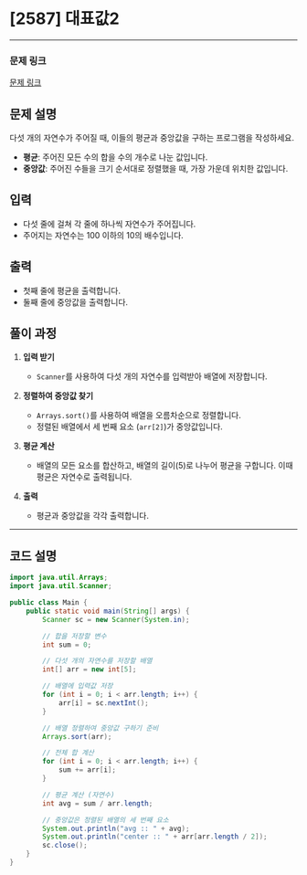# [2587] 대표값2

---

### 문제 링크
[문제 링크](https://www.acmicpc.net/problem/2587)

## 문제 설명
다섯 개의 자연수가 주어질 때, 이들의 평균과 중앙값을 구하는 프로그램을 작성하세요.

- **평균**: 주어진 모든 수의 합을 수의 개수로 나눈 값입니다.
- **중앙값**: 주어진 수들을 크기 순서대로 정렬했을 때, 가장 가운데 위치한 값입니다.

## 입력
- 다섯 줄에 걸쳐 각 줄에 하나씩 자연수가 주어집니다.
- 주어지는 자연수는 100 이하의 10의 배수입니다.

## 출력
- 첫째 줄에 평균을 출력합니다.
- 둘째 줄에 중앙값을 출력합니다.

## 풀이 과정

1. **입력 받기**
    - `Scanner`를 사용하여 다섯 개의 자연수를 입력받아 배열에 저장합니다.

2. **정렬하여 중앙값 찾기**
    - `Arrays.sort()`를 사용하여 배열을 오름차순으로 정렬합니다.
    - 정렬된 배열에서 세 번째 요소 (`arr[2]`)가 중앙값입니다.

3. **평균 계산**
    - 배열의 모든 요소를 합산하고, 배열의 길이(5)로 나누어 평균을 구합니다. 이때 평균은 자연수로 출력됩니다.

4. **출력**
    - 평균과 중앙값을 각각 출력합니다.

---

## 코드 설명

```java
import java.util.Arrays;
import java.util.Scanner;

public class Main {
    public static void main(String[] args) {
        Scanner sc = new Scanner(System.in);

        // 합을 저장할 변수
        int sum = 0;

        // 다섯 개의 자연수를 저장할 배열
        int[] arr = new int[5];

        // 배열에 입력값 저장
        for (int i = 0; i < arr.length; i++) {
            arr[i] = sc.nextInt();
        }

        // 배열 정렬하여 중앙값 구하기 준비
        Arrays.sort(arr);

        // 전체 합 계산
        for (int i = 0; i < arr.length; i++) {
            sum += arr[i];
        }

        // 평균 계산 (자연수)
        int avg = sum / arr.length;

        // 중앙값은 정렬된 배열의 세 번째 요소
        System.out.println("avg :: " + avg);
        System.out.println("center :: " + arr[arr.length / 2]);
        sc.close();
    }
}
